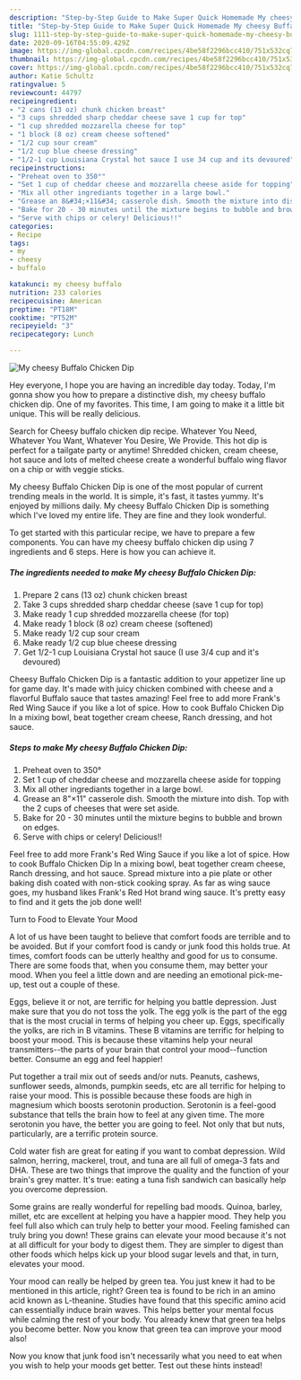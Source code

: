 ```yaml
---
description: "Step-by-Step Guide to Make Super Quick Homemade My cheesy Buffalo Chicken Dip"
title: "Step-by-Step Guide to Make Super Quick Homemade My cheesy Buffalo Chicken Dip"
slug: 1111-step-by-step-guide-to-make-super-quick-homemade-my-cheesy-buffalo-chicken-dip
date: 2020-09-16T04:55:09.429Z
image: https://img-global.cpcdn.com/recipes/4be58f2296bcc410/751x532cq70/my-cheesy-buffalo-chicken-dip-recipe-main-photo.jpg
thumbnail: https://img-global.cpcdn.com/recipes/4be58f2296bcc410/751x532cq70/my-cheesy-buffalo-chicken-dip-recipe-main-photo.jpg
cover: https://img-global.cpcdn.com/recipes/4be58f2296bcc410/751x532cq70/my-cheesy-buffalo-chicken-dip-recipe-main-photo.jpg
author: Katie Schultz
ratingvalue: 5
reviewcount: 44797
recipeingredient:
- "2 cans (13 oz) chunk chicken breast"
- "3 cups shredded sharp cheddar cheese save 1 cup for top"
- "1 cup shredded mozzarella cheese for top"
- "1 block (8 oz) cream cheese softened"
- "1/2 cup sour cream"
- "1/2 cup blue cheese dressing"
- "1/2-1 cup Louisiana Crystal hot sauce I use 34 cup and its devoured"
recipeinstructions:
- "Preheat oven to 350°"
- "Set 1 cup of cheddar cheese and mozzarella cheese aside for topping"
- "Mix all other ingrediants together in a large bowl."
- "Grease an 8&#34;×11&#34; casserole dish. Smooth the mixture into dish. Top with the 2 cups of cheeses that were set aside."
- "Bake for 20 - 30 minutes until the mixture begins to bubble and brown on edges."
- "Serve with chips or celery! Delicious!!"
categories:
- Recipe
tags:
- my
- cheesy
- buffalo

katakunci: my cheesy buffalo 
nutrition: 233 calories
recipecuisine: American
preptime: "PT18M"
cooktime: "PT52M"
recipeyield: "3"
recipecategory: Lunch

---
```



![My cheesy Buffalo Chicken Dip](https://img-global.cpcdn.com/recipes/4be58f2296bcc410/751x532cq70/my-cheesy-buffalo-chicken-dip-recipe-main-photo.jpg)

Hey everyone, I hope you are having an incredible day today. Today, I'm gonna show you how to prepare a distinctive dish, my cheesy buffalo chicken dip. One of my favorites. This time, I am going to make it a little bit unique. This will be really delicious.

Search for Cheesy buffalo chicken dip recipe. Whatever You Need, Whatever You Want, Whatever You Desire, We Provide. This hot dip is perfect for a tailgate party or anytime! Shredded chicken, cream cheese, hot sauce and lots of melted cheese create a wonderful buffalo wing flavor on a chip or with veggie sticks.

My cheesy Buffalo Chicken Dip is one of the most popular of current trending meals in the world. It is simple, it's fast, it tastes yummy. It's enjoyed by millions daily. My cheesy Buffalo Chicken Dip is something which I've loved my entire life. They are fine and they look wonderful.


To get started with this particular recipe, we have to prepare a few components. You can have my cheesy buffalo chicken dip using 7 ingredients and 6 steps. Here is how you can achieve it.

<!--inarticleads1-->

##### The ingredients needed to make My cheesy Buffalo Chicken Dip:

1. Prepare 2 cans (13 oz) chunk chicken breast
1. Take 3 cups shredded sharp cheddar cheese (save 1 cup for top)
1. Make ready 1 cup shredded mozzarella cheese (for top)
1. Make ready 1 block (8 oz) cream cheese (softened)
1. Make ready 1/2 cup sour cream
1. Make ready 1/2 cup blue cheese dressing
1. Get 1/2-1 cup Louisiana Crystal hot sauce (I use 3/4 cup and it&#39;s devoured)


Cheesy Buffalo Chicken Dip is a fantastic addition to your appetizer line up for game day. It&#39;s made with juicy chicken combined with cheese and a flavorful Buffalo sauce that tastes amazing! Feel free to add more Frank&#39;s Red Wing Sauce if you like a lot of spice. How to cook Buffalo Chicken Dip In a mixing bowl, beat together cream cheese, Ranch dressing, and hot sauce. 

<!--inarticleads2-->

##### Steps to make My cheesy Buffalo Chicken Dip:

1. Preheat oven to 350°
1. Set 1 cup of cheddar cheese and mozzarella cheese aside for topping
1. Mix all other ingrediants together in a large bowl.
1. Grease an 8&#34;×11&#34; casserole dish. Smooth the mixture into dish. Top with the 2 cups of cheeses that were set aside.
1. Bake for 20 - 30 minutes until the mixture begins to bubble and brown on edges.
1. Serve with chips or celery! Delicious!!


Feel free to add more Frank&#39;s Red Wing Sauce if you like a lot of spice. How to cook Buffalo Chicken Dip In a mixing bowl, beat together cream cheese, Ranch dressing, and hot sauce. Spread mixture into a pie plate or other baking dish coated with non-stick cooking spray. As far as wing sauce goes, my husband likes Frank&#39;s Red Hot brand wing sauce. It&#39;s pretty easy to find and it gets the job done well! 

Turn to Food to Elevate Your Mood


A lot of us have been taught to believe that comfort foods are terrible and to be avoided. But if your comfort food is candy or junk food this holds true. At times, comfort foods can be utterly healthy and good for us to consume. There are some foods that, when you consume them, may better your mood. When you feel a little down and are needing an emotional pick-me-up, test out a couple of these.

Eggs, believe it or not, are terrific for helping you battle depression. Just make sure that you do not toss the yolk. The egg yolk is the part of the egg that is the most crucial in terms of helping you cheer up. Eggs, specifically the yolks, are rich in B vitamins. These B vitamins are terrific for helping to boost your mood. This is because these vitamins help your neural transmitters--the parts of your brain that control your mood--function better. Consume an egg and feel happier!

Put together a trail mix out of seeds and/or nuts. Peanuts, cashews, sunflower seeds, almonds, pumpkin seeds, etc are all terrific for helping to raise your mood. This is possible because these foods are high in magnesium which boosts serotonin production. Serotonin is a feel-good substance that tells the brain how to feel at any given time. The more serotonin you have, the better you are going to feel. Not only that but nuts, particularly, are a terrific protein source.

Cold water fish are great for eating if you want to combat depression. Wild salmon, herring, mackerel, trout, and tuna are all full of omega-3 fats and DHA. These are two things that improve the quality and the function of your brain's grey matter. It's true: eating a tuna fish sandwich can basically help you overcome depression. 

Some grains are really wonderful for repelling bad moods. Quinoa, barley, millet, etc are excellent at helping you have a happier mood. They help you feel full also which can truly help to better your mood. Feeling famished can truly bring you down! These grains can elevate your mood because it's not at all difficult for your body to digest them. They are simpler to digest than other foods which helps kick up your blood sugar levels and that, in turn, elevates your mood.

Your mood can really be helped by green tea. You just knew it had to be mentioned in this article, right? Green tea is found to be rich in an amino acid known as L-theanine. Studies have found that this specific amino acid can essentially induce brain waves. This helps better your mental focus while calming the rest of your body. You already knew that green tea helps you become better. Now you know that green tea can improve your mood also!

Now you know that junk food isn't necessarily what you need to eat when you wish to help your moods get better. Test out  these hints  instead!


